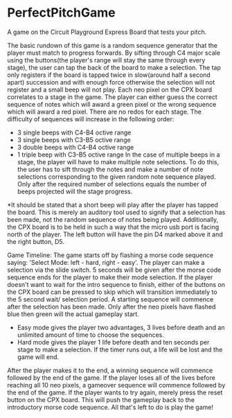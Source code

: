 # PerfectPitchGame
A game on the Circuit Playground Express Board that tests your pitch.

The basic rundown of this game is a random sequence generator that the player must match to progress forwards. By sifting through C4 major scale using the buttons(the player's range will stay the same through every stage), the user can tap the back of the board to make a selection. The tap only registers if the board is tapped twice in slow(around half a second apart) succession and with enough force otherwise the selection will not register and a small beep will not play. Each neo pixel on the CPX board correlates to a stage in the game. The player can either guess the correct sequence of notes which will award a green pixel or the wrong sequence which will award a red pixel. There are no redos for each stage. The difficulty of sequences will increase in the following order:
  - 3 single beeps with C4-B4 octive range
  - 3 single beeps with C3-B5 octive range
  - 3 double beeps with C4-B4 octive range
  - 1 triple beep with C3-B5 octive range
 In the case of multiple beeps in a stage, the player will have to make multiple note selections. To do this, the user has to sift through the notes and make a number of note selections corresponding to the given random note sequence played. Only after the required number of selections equals the number of beeps projected will the stage progress.
 
*It should be stated that a short beep will play after the player has tapped the board. This is merely an auditory tool used to signify that a selection has been made, not the random sequence of notes being played. Additionally, the CPX board is to be held in such a way that the micro usb port is facing north of the player. The left button will have the pin D4 marked above it and the right button, D5.

Game Timeline:
  The game starts off by flashing a morse code sequence saying: 'Select Mode: left - hard, right - easy'. The player can make a selection via the slide switch. 5 seconds will be given after the morse code sequence ends for the player to make their mode selection. If the player doesn't want to wait for the intro sequence to finish, either of the buttons on the CPX board can be pressed to skip which will transition immediately to the 5 second wait/ selection period. A starting sequence will commence after the selection has been made. Only after the neo pixels have flashed blue then green will the actual gameplay start. 
 - Easy mode gives the player two advantages, 3 lives before death and an unlimited amount of time to choose the sequences.
 - Hard mode gives the player 1 life before death and ten seconds per stage to make a selection. If the timer runs out, a life will be lost and the game will end.
  
  After the player makes it to the end, a winning sequence will commence followed by the end of the game. If the player loses all of the lives before reaching all 10 neo pixels, a gameover sequence will commence followed by the end of the game. If the player wants to try again, merely press the reset button on the CPX board. This will push the gameplay back to the introductory morse code sequence. All that's left to do is play the game!
 


